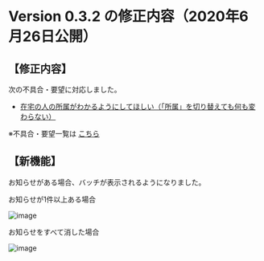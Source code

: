 # Version 0.3.2 の修正内容（2020年6月26日公開）

## 【修正内容】

次の不具合・要望に対応しました。

- [在宅の人の所属がわかるようにしてほしい（「所属」を切り替えても何も変わらない）](https://github.com/a-kodama/WFP_beta_test/blob/master/Beta-9.md)



※不具合・要望一覧は [こちら](https://github.com/a-kodama/WFP_beta_test/blob/master/README.md)

## 【新機能】

お知らせがある場合、バッチが表示されるようになりました。

お知らせが1件以上ある場合

![image](https://user-images.githubusercontent.com/44768088/85814803-c7ec6f00-b7a1-11ea-8df5-ad30cb4d0d0a.png)

お知らせをすべて消した場合

![image](https://user-images.githubusercontent.com/44768088/85814824-d470c780-b7a1-11ea-84f6-37afb8071a49.png)
